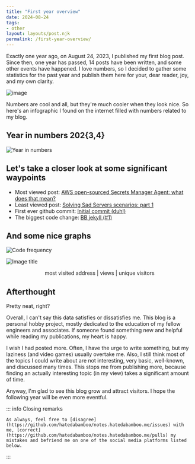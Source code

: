 ```yaml
---
title: "First year overview"
date: 2024-08-24
tags:
- other
layout: layouts/post.njk
permalink: /first-year-overview/
---
```

Exactly one year ago, on August 24, 2023, I published my first blog post. Since then, one year has passed, 14 posts have been written, and some other events have happened. I love numbers, so I decided to gather some statistics for the past year and publish them here for your, dear reader, joy, and my own clarity.

<!-- more -->

![image](/assets/first-year-overview/first-year-overview.webp)

Numbers are cool and all, but they're much cooler when they look nice. So here's an infographic I found on the internet filled with numbers related to my blog.

## Year in numbers 202{3,4}

![Year in numbers](/assets/first-year-overview/first-year-overview-year-in-numbers.png)

## Let's take a closer look at some significant waypoints

- Most viewed post: [AWS open-sourced Secrets Manager Agent: what does that mean?](https://notes.hatedabamboo.me/aws-sma-opensource/)
- Least viewed post: [Solving Sad Servers scenarios: part 1](https://notes.hatedabamboo.me/sad-servers-pt-1/)
- First ever github commit: [Initial commit (duh!)](https://github.com/hatedabamboo/notes.hatedabamboo.me/commit/c40ab96c99af91df1204f4422f1394f1ba637c9a)
- The biggest code change: [BB jekyll (#1)](https://github.com/hatedabamboo/notes.hatedabamboo.me/commit/d56cd600cfa1c011c240a6d82203d84b661e7413)

## And some nice graphs

![Code frequency](/assets/first-year-overview/first-year-overview-code-frequency.png)

![Image title](/assets/first-year-overview/first-year-overview-most-viewed-pages.png)
<p style="text-align: center;">most visited address | views | unique visitors</p>

## Afterthought

Pretty neat, right?

Overall, I can't say this data satisfies or dissatisfies me. This blog is a personal hobby project, mostly dedicated to the education of my fellow engineers and associates. If someone found something new and helpful while reading my publications, my heart is happy.

I wish I had posted more. Often, I have the urge to write something, but my laziness (and video games) usually overtake me. Also, I still think most of the topics I could write about are not interesting, very basic, well-known, and discussed many times. This stops me from publishing more, because finding an actually interesting topic (in my view) takes a significant amount of time.

Anyway, I'm glad to see this blog grow and attract visitors. I hope the following year will be even more eventful.

::: info Closing remarks

    As always, feel free to [disagree](https://github.com/hatedabamboo/notes.hatedabamboo.me/issues) with me, [correct](https://github.com/hatedabamboo/notes.hatedabamboo.me/pulls) my mistakes and befriend me on one of the social media platforms listed below.

:::
